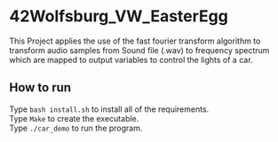 # 42Wolfsburg_VW_EasterEgg
This Project applies the use of the fast fourier transform algorithm to transform audio samples from Sound file (.wav) to frequency spectrum which are mapped to output variables to control the lights of a car.

## How to run
Type ```bash install.sh``` to install all of the requirements.  
Type ```Make``` to create the executable.  
Type ```./car_demo``` to run the program.  
